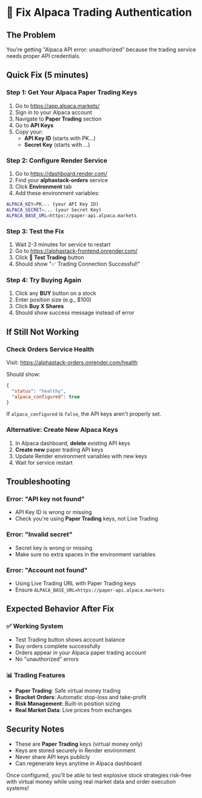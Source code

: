 # 🔑 Fix Alpaca Trading Authentication

## The Problem
You're getting "Alpaca API error: unauthorized" because the trading service needs proper API credentials.

## Quick Fix (5 minutes)

### Step 1: Get Your Alpaca Paper Trading Keys
1. Go to https://app.alpaca.markets/
2. Sign in to your Alpaca account
3. Navigate to **Paper Trading** section
4. Go to **API Keys**
5. Copy your:
   - **API Key ID** (starts with PK...)
   - **Secret Key** (starts with ...)

### Step 2: Configure Render Service
1. Go to https://dashboard.render.com/
2. Find your **alphastack-orders** service
3. Click **Environment** tab
4. Add these environment variables:

```bash
ALPACA_KEY=PK... (your API Key ID)
ALPACA_SECRET=... (your Secret Key)
ALPACA_BASE_URL=https://paper-api.alpaca.markets
```

### Step 3: Test the Fix
1. Wait 2-3 minutes for service to restart
2. Go to https://alphastack-frontend.onrender.com/
3. Click **🔢 Test Trading** button
4. Should show "✅ Trading Connection Successful!"

### Step 4: Try Buying Again
1. Click any **BUY** button on a stock
2. Enter position size (e.g., $100)
3. Click **Buy X Shares**
4. Should show success message instead of error

## If Still Not Working

### Check Orders Service Health
Visit: https://alphastack-orders.onrender.com/health

Should show:
```json
{
  "status": "healthy",
  "alpaca_configured": true
}
```

If `alpaca_configured` is `false`, the API keys aren't properly set.

### Alternative: Create New Alpaca Keys
1. In Alpaca dashboard, **delete** existing API keys
2. **Create new** paper trading API keys
3. Update Render environment variables with new keys
4. Wait for service restart

## Troubleshooting

### Error: "API key not found"
- API Key ID is wrong or missing
- Check you're using **Paper Trading** keys, not Live Trading

### Error: "Invalid secret"
- Secret key is wrong or missing
- Make sure no extra spaces in the environment variables

### Error: "Account not found"
- Using Live Trading URL with Paper Trading keys
- Ensure `ALPACA_BASE_URL=https://paper-api.alpaca.markets`

## Expected Behavior After Fix

### ✅ Working System
- Test Trading button shows account balance
- Buy orders complete successfully
- Orders appear in your Alpaca paper trading account
- No "unauthorized" errors

### 📊 Trading Features
- **Paper Trading**: Safe virtual money trading
- **Bracket Orders**: Automatic stop-loss and take-profit
- **Risk Management**: Built-in position sizing
- **Real Market Data**: Live prices from exchanges

## Security Notes
- These are **Paper Trading** keys (virtual money only)
- Keys are stored securely in Render environment
- Never share API keys publicly
- Can regenerate keys anytime in Alpaca dashboard

Once configured, you'll be able to test explosive stock strategies risk-free with virtual money while using real market data and order execution systems!
